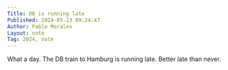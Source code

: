 ```yaml
---
Title: DB is running late
Published: 2024-05-13 09:24:47
Author: Pablo Morales
Layout: note
Tag: 2024, note
---
```

What a day. The DB train to Hamburg is running late. Better late than never.